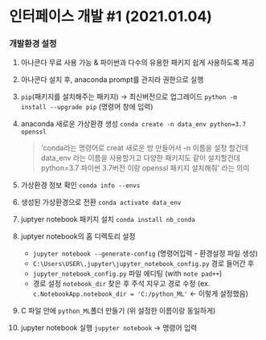# 인터페이스 개발 #1 (2021.01.04)



### 개발환경 설정

1. 아나콘다 무료 사용 가능 & 파이썬과 다수의 유용한 패키지 쉽게 사용하도록 제공

2. 아나콘다 설치 후, anaconda prompt를 관지라 권한으로 실행

3. `pip`(패키지를 설치해주는 패키지) → 최신버전으로 업그레이드
   `python -m install --upgrade pip` (명령어 창에 입력)

4. anaconda 새로운 가상환경 생성
   `conda create -n data_env python=3.7 openssl`

   > 'conda라는 명령어로 creat 새로운 방 만들어서 -n 이름을 설정 할건데 data_env 라는 이름을 사용할거고 다양한 패키지도 같이 설치할건데 python=3.7 파이썬 3.7버전 이랑 openssl 패키지 설치해줘' 라는 의미

5. 가상환경 정보 확인
   `conda info --envs`

6. 생성된 가상환경으로 전환
   `conda activate data_env`

7. juptyer notebook 패키지 설치
   `conda install nb_conda`

8. juptyer notebook의 홈 디렉토리 설정

   - `jupyter notebook --generate-config` (명령어입력 - 환경설정 파일 생성)
   - `C:\Users\USER\.jupyter\jupyter_notebook_config.py` 경로 들어간 후
   - `jupyter_notebook_config.py` 파일 에디팅 (with `note pad++`)
   - 경로 설정
     `notebook_dir` 찾은 후 주석 지우고 경로 수정
     (ex. `c.NotebookApp.notebook_dir = 'C:/python_ML'` ← 이렇게 설정했음)

9. C 파일 안에 `python_ML`폴더 만들기 (위 설정한 이름이랑 동일하게)

10. jupyter notebook 실행
    `jupyter notebook`  → 명령어 입력